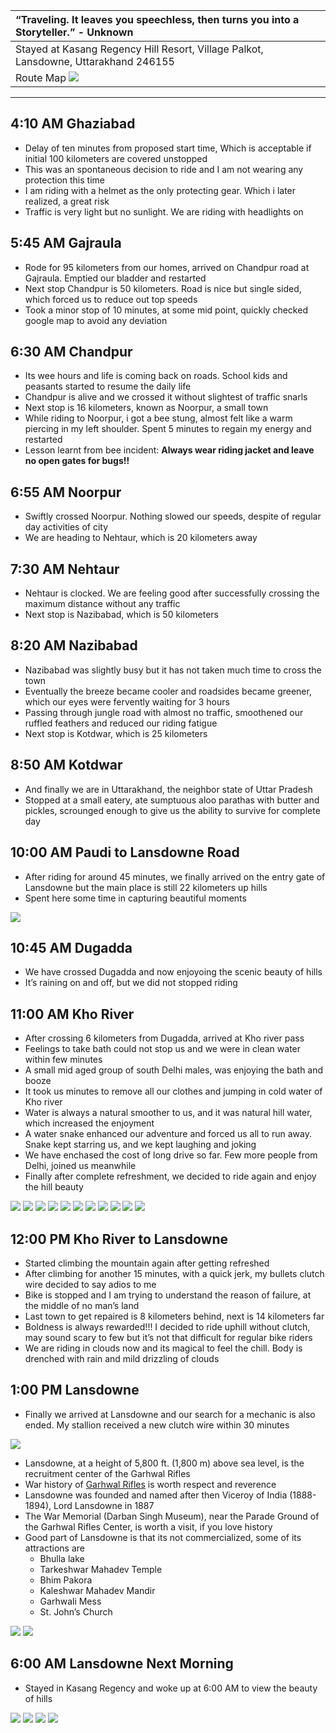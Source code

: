 | “Traveling. It leaves you speechless, then turns you into a Storyteller.” - Unknown |
| :--- |
| Stayed at Kasang Regency Hill Resort, Village Palkot, Lansdowne, Uttarakhand 246155 |
| Route Map ![](https://github.com/inbravo/travel/blob/master/july-2017/images/route-map.jpg)|

---

##  4:10 AM Ghaziabad
*	Delay of ten minutes from proposed start time, Which is acceptable if initial 100 kilometers are covered unstopped
*	This was an spontaneous decision to ride and I am not wearing any protection this time
*	I am riding with a helmet as the only protecting gear. Which i later realized, a great risk
*	Traffic is very light but no sunlight. We are riding with headlights on

##  5:45 AM Gajraula
*	Rode for 95 kilometers from our homes, arrived on Chandpur road at Gajraula. Emptied our bladder and restarted
*	Next stop Chandpur is 50 kilometers. Road is nice but single sided, which forced us to reduce out top speeds
*	Took a minor stop of 10 minutes, at some mid point, quickly checked google map to avoid any deviation

##  6:30 AM Chandpur
*	Its wee hours and life is coming back on roads. School kids and peasants started to resume the daily life
*	Chandpur is alive and we crossed it without slightest of traffic snarls
*	Next stop is 16 kilometers, known as Noorpur, a small town
*	While riding to Noorpur, i got a bee stung, almost felt like a warm piercing in my left shoulder. Spent 5 minutes to regain my energy and restarted
*	Lesson learnt from bee incident: **Always wear riding jacket and leave no open gates for bugs!!**

##  6:55 AM Noorpur
*	Swiftly crossed Noorpur. Nothing slowed our speeds, despite of regular day activities of city
*	We are heading to Nehtaur, which is 20 kilometers away

##  7:30 AM Nehtaur
*	Nehtaur is clocked. We are feeling good after successfully crossing the maximum distance without any traffic
*	Next stop is Nazibabad, which is 50 kilometers

##  8:20 AM Nazibabad
*	Nazibabad was slightly busy but it has not taken much time to cross the town
*	Eventually the breeze became cooler and roadsides became greener, which our eyes were fervently waiting for 3 hours
*	Passing through jungle road with almost no traffic, smoothened our ruffled feathers and reduced our riding fatigue
*	Next stop is Kotdwar, which is 25 kilometers

##  8:50 AM Kotdwar
*	And finally we are in Uttarakhand, the neighbor state of Uttar Pradesh
*	Stopped at a small eatery, ate sumptuous aloo parathas with butter and pickles, scrounged enough to give us the ability to survive for complete day

##	10:00 AM Paudi to Lansdowne Road
*	After riding for around 45 minutes, we finally arrived on the entry gate of Lansdowne but the main place is still 22 kilometers up hills
*	Spent here some time in capturing beautiful moments

![](https://github.com/inbravo/travel/blob/master/july-2017/images/10.jpg)

##  10:45 AM Dugadda
*	We have crossed Dugadda and now enjoyoing the scenic beauty of hills
*	It’s raining on and off, but we did not stopped riding

##  11:00 AM Kho River
*	After crossing 6 kilometers from Dugadda, arrived at Kho river pass
*	Feelings to take bath could not stop us and we were in clean water within few minutes
*	A small mid aged group of south Delhi males, was enjoying the bath and booze
*	It took us minutes to remove all our clothes and jumping in cold water of Kho river
*	Water is always a natural smoother to us, and it was natural hill water, which increased the enjoyment
*	A water snake enhanced our adventure and forced us all to run away. Snake kept starring us, and we kept laughing and joking
*	We have enchased the cost of long drive so far. Few more people from Delhi, joined us meanwhile
*	Finally after complete refreshment, we decided to ride again and enjoy the hill beauty

![](https://github.com/inbravo/travel/blob/master/july-2017/images/2.jpg)
![](https://github.com/inbravo/travel/blob/master/july-2017/images/3.jpg)
![](https://github.com/inbravo/travel/blob/master/july-2017/images/12.jpg)
![](https://github.com/inbravo/travel/blob/master/july-2017/images/13.jpg)
![](https://github.com/inbravo/travel/blob/master/july-2017/images/IMG_20171119_112515.jpg)
![](https://github.com/inbravo/travel/blob/master/july-2017/images/IMG_20171119_112526.jpg)
![](https://github.com/inbravo/travel/blob/master/july-2017/images/IMG_20171119_112535.jpg)
![](https://github.com/inbravo/travel/blob/master/july-2017/images/IMG_20171119_112545.jpg)
![](https://github.com/inbravo/travel/blob/master/july-2017/images/IMG_20171119_112550.jpg)
![](https://github.com/inbravo/travel/blob/master/july-2017/images/IMG_20171119_113030.jpg)
![](https://github.com/inbravo/travel/blob/master/july-2017/images/IMG_20171119_113210.jpg)

##  12:00 PM Kho River to Lansdowne
*	Started climbing the mountain again after getting refreshed
*	After climbing for another 15 minutes, with a quick jerk, my bullets clutch wire decided to say adios to me
*	Bike is stopped and I am trying to understand the reason of failure, at the middle of no man’s land
*	Last town to get repaired is 8 kilometers behind, next is 14 kilometers far
*	Boldness is always rewarded!!! I decided to ride uphill without clutch, may sound scary to few but it’s not that difficult for regular bike riders
* 	We are riding in clouds now and its magical to feel the chill. Body is drenched with rain and mild drizzling of clouds

##  1:00 PM Lansdowne
*	Finally we arrived at Lansdowne and our search for a mechanic is also ended. My stallion received a new clutch wire within 30 minutes

![](https://github.com/inbravo/travel/blob/master/july-2017/images/5.jpg)

*	Lansdowne, at a height of 5,800 ft. (1,800 m) above sea level, is the recruitment center of the Garhwal Rifles
*	War history of [Garhwal Rifles](https://en.wikipedia.org/wiki/The_Garhwal_Rifles) is worth respect and reverence
*	Lansdowne was founded and named after then Viceroy of India (1888-1894), Lord Lansdowne in 1887
*	The War Memorial (Darban Singh Museum), near the Parade Ground of the Garhwal Rifles Center, is worth a visit, if you love history	
*	Good part of Lansdowne is that its not commercialized, some of its attractions are
	- Bhulla lake
	- Tarkeshwar Mahadev Temple
	- Bhim Pakora
   	- Kaleshwar Mahadev Mandir
	- Garhwali Mess
	- St. John’s Church

![](https://github.com/inbravo/travel/blob/master/july-2017/images/IMG_20170715_172541_HDR.jpg)
![](https://github.com/inbravo/travel/blob/master/july-2017/images/IMG_20171118_152401.jpg)

##  6:00 AM Lansdowne Next Morning
*	Stayed in Kasang Regency and woke up at 6:00 AM to view the beauty of hills

![](https://github.com/inbravo/travel/blob/master/july-2017/images/1.jpg)
![](https://github.com/inbravo/travel/blob/master/july-2017/images/IMG_20171119_070239.jpg)
![](https://github.com/inbravo/travel/blob/master/july-2017/images/IMG_20171119_072716.jpg)
![](https://github.com/inbravo/travel/blob/master/july-2017/images/IMG_20171119_072917.jpg)
